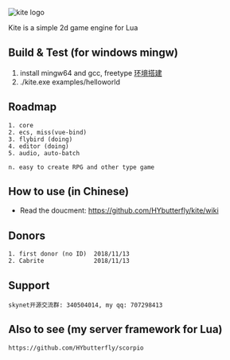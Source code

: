 ![kite logo](https://github.com/HYbutterfly/kite/wiki/image/kite_logo.png)

Kite is a simple 2d game engine for Lua


## Build & Test (for windows mingw)
1. install mingw64 and gcc, freetype <a href="https://github.com/HYbutterfly/Fantasy/wiki/%E7%8E%AF%E5%A2%83%E6%90%AD%E5%BB%BA">环境搭建</a>
2. ./kite.exe examples/helloworld

## Roadmap
```
1. core
2. ecs, miss(vue-bind)
3. flybird (doing)
4. editor (doing)
5. audio, auto-batch

n. easy to create RPG and other type game
```

## How to use (in Chinese)
* Read the doucment: https://github.com/HYbutterfly/kite/wiki


## Donors
```
1. first donor (no ID)  2018/11/13
2. Cabrite              2018/11/13
```

## Support
```
skynet开源交流群: 340504014, my qq: 707298413
```

## Also to see (my server framework for Lua)
```
https://github.com/HYbutterfly/scorpio
``` 